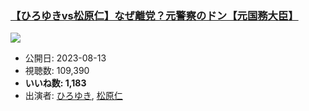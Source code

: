 ### [【ひろゆきvs松原仁】なぜ離党？元警察のドン【元国務大臣】](https://www.youtube.com/watch?v=IW12d3uGK0s)
[![](https://img.youtube.com/vi/IW12d3uGK0s/sddefault.jpg)](https://www.youtube.com/watch?v=IW12d3uGK0s)
-   公開日: 2023-08-13
-   視聴数: 109,390
-   **いいね数: 1,183**
-   出演者: [ひろゆき](/rehacq_fan/people/ひろゆき "wikilink"), [松原仁](/rehacq_fan/people/松原仁 "wikilink")
